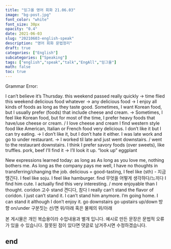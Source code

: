 ```yaml
---
title: "잉그올 영어 회화 21.06.03"
image: "bg-post.jpg"
font_color: "white"
font_size: 30px
opacity: "0.4"
date: 2021-06-03
slug: "20210603-english-speak"
description: "영어 회화 문법정리"
draft: true
categories: ["English"]    
subcategories: ["Speaking"]
tags: ["english","speak","talk","EngAll","잉그올"]
math: false
toc: true
---
```

Grammar Error:  

I can’t believe it’s Thursday. 
this weekend passed really quickly → time flied this weekend
delicious food whatever → any delicious food → I enjoy all kinds of foods as long as they taste good.
Sometimes, I want Korean food, but I usually prefer (foods) that include cheese and cream. → Sometimes, I feel like Korean food, but for most of the time, I prefer heavy foods that have/use cheese or cream. / I love cheese and cream 
I find western style food like American, Italian or French food very delicious.
I don’t like it but I can try eating. → I don’t like it, but I don’t hate it either.
I was late work and go to under restaurant. → I worked til late and just went downstairs. / went to the restaurant downstairs. 
I think I prefer savory foods (over sweets), like truffles. 
pork, beef
I’ll find it → I’ll look it up. “look up”
eggplant



New expressions learned today: 
as long as
As long as you love me, nothing bothers me.
As long as the company pays me well, I have no thoughts in transferring/changing the job.
delicious = good-tasting, 
I feel like (sth) - 지금 땡긴다.
I feel like soju.
I feel like hamburger.
find 무엇을 어떻게 생각하다/느끼다
I find him cute. 
I actually find this very interesting. / more enjoyable than I thought.
coridon 고수
stand 견디다, 참다
I really can’t stand the flavor of coridon. I just can’t stand it.
I can’t stand him anymore. I’m going home. 
I can stand it although I don’t enjoy it.
go downstairs
go upstairs
up/down 방향
on/under 구분짓는 선/면 위/아래 혹은 물체의 위/아래





본 게시물은 개인 복습용이라 수업내용과 별개 입니다.
예시로 만든 문장은 문법적 오류가 있을 수 있습니다. 
잘못된 점이 있다면 댓글로 남겨주시면 수정하겠습니다. 


## end